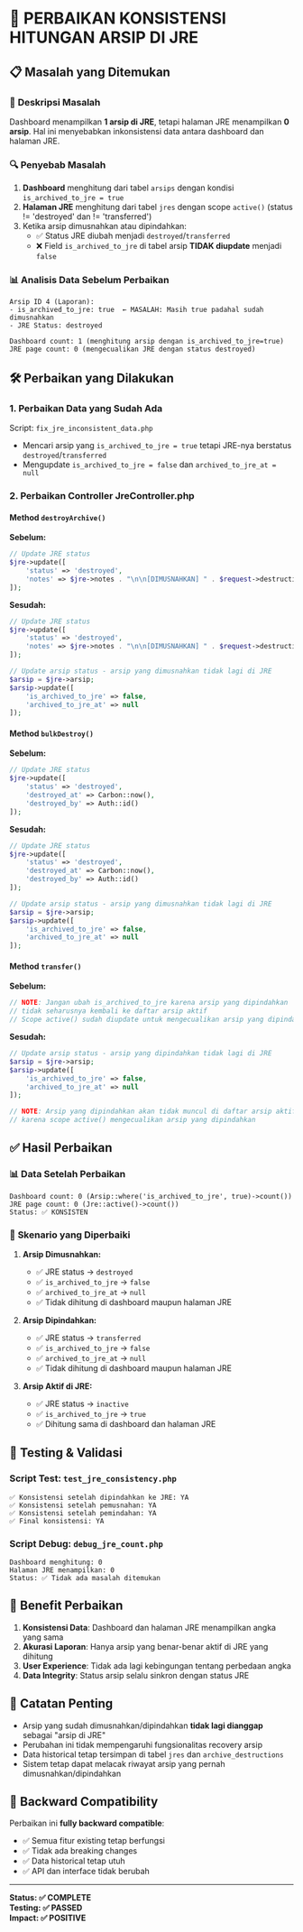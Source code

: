 # 🔧 PERBAIKAN KONSISTENSI HITUNGAN ARSIP DI JRE

## 📋 Masalah yang Ditemukan

### 🚨 **Deskripsi Masalah**
Dashboard menampilkan **1 arsip di JRE**, tetapi halaman JRE menampilkan **0 arsip**. Hal ini menyebabkan inkonsistensi data antara dashboard dan halaman JRE.

### 🔍 **Penyebab Masalah**
1. **Dashboard** menghitung dari tabel `arsips` dengan kondisi `is_archived_to_jre = true`
2. **Halaman JRE** menghitung dari tabel `jres` dengan scope `active()` (status != 'destroyed' dan != 'transferred')
3. Ketika arsip dimusnahkan atau dipindahkan:
   - ✅ Status JRE diubah menjadi `destroyed`/`transferred` 
   - ❌ Field `is_archived_to_jre` di tabel arsip **TIDAK diupdate** menjadi `false`

### 📊 **Analisis Data Sebelum Perbaikan**
```
Arsip ID 4 (Laporan):
- is_archived_to_jre: true  ← MASALAH: Masih true padahal sudah dimusnahkan
- JRE Status: destroyed

Dashboard count: 1 (menghitung arsip dengan is_archived_to_jre=true)
JRE page count: 0 (mengecualikan JRE dengan status destroyed)
```

## 🛠️ **Perbaikan yang Dilakukan**

### 1. **Perbaikan Data yang Sudah Ada**
Script: `fix_jre_inconsistent_data.php`
- Mencari arsip yang `is_archived_to_jre = true` tetapi JRE-nya berstatus `destroyed`/`transferred`
- Mengupdate `is_archived_to_jre = false` dan `archived_to_jre_at = null`

### 2. **Perbaikan Controller JreController.php**

#### Method `destroyArchive()`
**Sebelum:**
```php
// Update JRE status
$jre->update([
    'status' => 'destroyed',
    'notes' => $jre->notes . "\n\n[DIMUSNAHKAN] " . $request->destruction_notes
]);
```

**Sesudah:**
```php
// Update JRE status
$jre->update([
    'status' => 'destroyed',
    'notes' => $jre->notes . "\n\n[DIMUSNAHKAN] " . $request->destruction_notes
]);

// Update arsip status - arsip yang dimusnahkan tidak lagi di JRE
$arsip = $jre->arsip;
$arsip->update([
    'is_archived_to_jre' => false,
    'archived_to_jre_at' => null
]);
```

#### Method `bulkDestroy()`
**Sebelum:**
```php
// Update JRE status
$jre->update([
    'status' => 'destroyed',
    'destroyed_at' => Carbon::now(),
    'destroyed_by' => Auth::id()
]);
```

**Sesudah:**
```php
// Update JRE status
$jre->update([
    'status' => 'destroyed',
    'destroyed_at' => Carbon::now(),
    'destroyed_by' => Auth::id()
]);

// Update arsip status - arsip yang dimusnahkan tidak lagi di JRE
$arsip = $jre->arsip;
$arsip->update([
    'is_archived_to_jre' => false,
    'archived_to_jre_at' => null
]);
```

#### Method `transfer()`
**Sebelum:**
```php
// NOTE: Jangan ubah is_archived_to_jre karena arsip yang dipindahkan
// tidak seharusnya kembali ke daftar arsip aktif
// Scope active() sudah diupdate untuk mengecualikan arsip yang dipindahkan
```

**Sesudah:**
```php
// Update arsip status - arsip yang dipindahkan tidak lagi di JRE
$arsip = $jre->arsip;
$arsip->update([
    'is_archived_to_jre' => false,
    'archived_to_jre_at' => null
]);

// NOTE: Arsip yang dipindahkan akan tidak muncul di daftar arsip aktif
// karena scope active() mengecualikan arsip yang dipindahkan
```

## ✅ **Hasil Perbaikan**

### 📊 **Data Setelah Perbaikan**
```
Dashboard count: 0 (Arsip::where('is_archived_to_jre', true)->count())
JRE page count: 0 (Jre::active()->count())
Status: ✅ KONSISTEN
```

### 🎯 **Skenario yang Diperbaiki**

1. **Arsip Dimusnahkan:**
   - ✅ JRE status → `destroyed`
   - ✅ `is_archived_to_jre` → `false`
   - ✅ `archived_to_jre_at` → `null`
   - ✅ Tidak dihitung di dashboard maupun halaman JRE

2. **Arsip Dipindahkan:**
   - ✅ JRE status → `transferred`
   - ✅ `is_archived_to_jre` → `false`
   - ✅ `archived_to_jre_at` → `null`
   - ✅ Tidak dihitung di dashboard maupun halaman JRE

3. **Arsip Aktif di JRE:**
   - ✅ JRE status → `inactive`
   - ✅ `is_archived_to_jre` → `true`
   - ✅ Dihitung sama di dashboard dan halaman JRE

## 🧪 **Testing & Validasi**

### Script Test: `test_jre_consistency.php`
```
✅ Konsistensi setelah dipindahkan ke JRE: YA
✅ Konsistensi setelah pemusnahan: YA
✅ Konsistensi setelah pemindahan: YA
✅ Final konsistensi: YA
```

### Script Debug: `debug_jre_count.php`
```
Dashboard menghitung: 0
Halaman JRE menampilkan: 0
Status: ✅ Tidak ada masalah ditemukan
```

## 🚀 **Benefit Perbaikan**

1. **Konsistensi Data**: Dashboard dan halaman JRE menampilkan angka yang sama
2. **Akurasi Laporan**: Hanya arsip yang benar-benar aktif di JRE yang dihitung
3. **User Experience**: Tidak ada lagi kebingungan tentang perbedaan angka
4. **Data Integrity**: Status arsip selalu sinkron dengan status JRE

## 📝 **Catatan Penting**

- Arsip yang sudah dimusnahkan/dipindahkan **tidak lagi dianggap** sebagai "arsip di JRE"
- Perubahan ini tidak mempengaruhi fungsionalitas recovery arsip
- Data historical tetap tersimpan di tabel `jres` dan `archive_destructions`
- Sistem tetap dapat melacak riwayat arsip yang pernah dimusnahkan/dipindahkan

## 🔄 **Backward Compatibility**

Perbaikan ini **fully backward compatible**:
- ✅ Semua fitur existing tetap berfungsi
- ✅ Tidak ada breaking changes
- ✅ Data historical tetap utuh
- ✅ API dan interface tidak berubah

---

**Status: ✅ COMPLETE**  
**Testing: ✅ PASSED**  
**Impact: ✅ POSITIVE**
